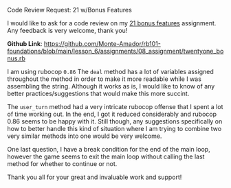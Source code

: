 Code Review Request: 21 w/Bonus Features

I would like to ask for a code review on my [21 bonus features](https://github.com/Monte-Amador/rb101-foundations/blob/main/lesson_6/assignments/08_assignment/twentyone_bonus.rb) assignment. Any feedback is very welcome, thank you!

**Github Link**: https://github.com/Monte-Amador/rb101-foundations/blob/main/lesson_6/assignments/08_assignment/twentyone_bonus.rb

I am using rubocop `0.86`
The `deal` method has a lot of variables assigned throughout the method in order to make it more readable while I was assembling the string. Although it works as is, I would like to know of any better practices/suggestions that would make this more succint.

The `user_turn` method had a very intricate rubocop offense that I spent a lot of time working out. In the end, I got it reduced considerably and rubocop 0.86 seems to be happy with it. Still though, any suggestions specifically on how to better handle this kind of situation where I am trying to combine two very similar methods into one would be very welcome.

One last question, I have a break condition for the end of the main loop, however the game seems to exit the main loop without calling the last method for whether to continue or not. 

Thank you all for your great and invaluable work and support!
